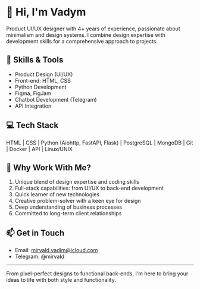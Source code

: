 # 👋 Hi, I'm Vadym

Product UI/UX designer with 4+ years of experience, passionate about minimalism and design systems. I combine design expertise with development skills for a comprehensive approach to projects.

## 🔧 Skills & Tools
- Product Design (UI/UX)
- Front-end: HTML, CSS
- Python Development
- Figma, FigJam
- Chatbot Development (Telegram)
- API Integration

## 💻 Tech Stack
HTML | CSS | Python (Aiohttp, FastAPI, Flask) | PostgreSQL | MongoDB | Git | Docker | API | Linux/UNIX

## 🌟 Why Work With Me?
1. Unique blend of design expertise and coding skills
2. Full-stack capabilities: from UI/UX to back-end development
3. Quick learner of new technologies
4. Creative problem-solver with a keen eye for design
5. Deep understanding of business processes
6. Committed to long-term client relationships

## 📫 Get in Touch
- Email: mirvald.vadim@icloud.com
- Telegram: @mirvaId

---
From pixel-perfect designs to functional back-ends, I'm here to bring your ideas to life with both style and functionality.
